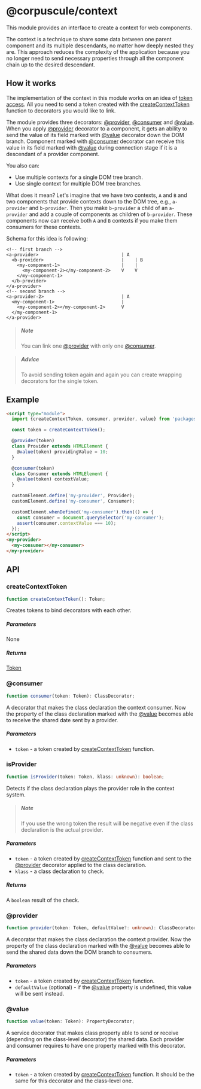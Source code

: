 # @corpuscule/context

This module provides an interface to create a context for web components.

The context is a technique to share some data between one parent component and
its multiple descendants, no matter how deeply nested they are. This approach
reduces the complexity of the application because you no longer need to send
necessary properties through all the component chain up to the desired
descendant.

## How it works

The implementation of the context in this module works on an idea of [token
access](../../utils/docs/tokenRegistry.md#token). All you need to send a token
created with the [createContextToken](#createcontexttoken) function to
decorators you would like to link.

The module provides three decorators: [@provider](#provider), [@consumer](#consumer)
and [@value](#value). When you apply [@provider](#provider) decorator to a
component, it gets an ability to send the value of its field marked with
[@value](#value) decorator down the DOM branch. Component marked with [@consumer](#consumer)
decorator can receive this value in its field marked with [@value](#value)
during connection stage if it is a descendant of a provider component.

You also can:

- Use multiple contexts for a single DOM tree branch.
- Use single context for multiple DOM tree branches.

What does it mean? Let's imagine that we have two contexts, `A` and `B` and two
components that provide contexts down to the DOM tree, e.g., `a-provider` and
`b-provider`. Then you make `b-provider` a child of an `a-provider` and add a
couple of components as children of `b-provider`. These components now can
receive both `A` and `B` contexts if you make them consumers for these contexts.

Schema for this idea is following:

```
<!-- first branch -->
<a-provider>                               | A
  <b-provider>                             |    | B
    <my-component-1>                       |    |
      <my-component-2></my-component-2>    V    V
    </my-component-1>
  </b-provider>
</a-provider>
<!-- second branch -->
<a-provider-2>                             | A
  <my-component-1>                         |
    <my-component-2></my-component-2>      V
  </my-component-1>
</a-provider>
```

> ##### Note
>
> You can link one [@provider](#provider) with only one [@consumer](#consumer).

> ##### Advice
>
> To avoid sending token again and again you can create wrapping decorators for
> the single token.

## Example

```html
<script type="module">
  import {createContextToken, consumer, provider, value} from 'packages/context/lib/index';

  const token = createContextToken();

  @provider(token)
  class Provider extends HTMLElement {
    @value(token) providingValue = 10;
  }

  @consumer(token)
  class Consumer extends HTMLElement {
    @value(token) contextValue;
  }

  customElement.define('my-provider', Provider);
  customElement.define('my-consumer', Consumer);

  customElement.whenDefined('my-consumer').then(() => {
    const consumer = document.querySelector('my-consumer');
    assert(consumer.contextValue === 10);
  });
</script>
<my-provider>
  <my-consumer></my-consumer>
</my-provider>
```

## API

### createContextToken

```typescript
function createContextToken(): Token;
```

Creates tokens to bind decorators with each other.

##### Parameters

None

##### Returns

[Token]()

### @consumer

```typescript
function consumer(token: Token): ClassDecorator;
```

A decorator that makes the class declaration the context consumer. Now the
property of the class declaration marked with the [@value](#value)
becomes able to receive the shared date sent by a provider.

##### Parameters

- `token` - a token created by [createContextToken](#createcontexttoken)
  function.

### isProvider

```typescript
function isProvider(token: Token, klass: unknown): boolean;
```

Detects if the class declaration plays the provider role in the context system.

> ##### Note
>
> If you use the wrong token the result will be negative even if the class
> declaration is the actual provider.

##### Parameters

- `token` - a token created by [createContextToken](#createcontexttoken)
  function and sent to the [@provider](#provider) decorator applied to the class declaration.
- `klass` - a class declaration to check.

##### Returns

A `boolean` result of the check.

### @provider

```typescript
function provider(token: Token, defaultValue?: unknown): ClassDecorator;
```

A decorator that makes the class declaration the context provider. Now the
property of the class declaration marked with the [@value](#value)
becomes able to send the shared data down the DOM branch to consumers.

##### Parameters

- `token` - a token created by [createContextToken](#createcontexttoken)
  function.
- `defaultValue` (optional) - if the [@value](#value) property is
  undefined, this value will be sent instead.

### @value

```typescript
function value(token: Token): PropertyDecorator;
```

A service decorator that makes class property able to send or receive (depending
on the class-level decorator) the shared data. Each provider and consumer
requires to have one property marked with this decorator.

##### Parameters

- `token` - a token created by [createContextToken](#createcontexttoken)
  function. It should be the same for this decorator and the class-level one.
